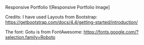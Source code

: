 Responsive Portfolio
![Responsive Portfolio Image]

Credits:
I have used Layouts from Bootstrap: https://getbootstrap.com/docs/4.4/getting-started/introduction/

The font: Gotu is from FontAwesome: https://fonts.google.com/?selection.family=Roboto
